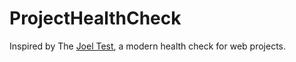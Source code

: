 # ProjectHealthCheck
Inspired by The [Joel Test](https://www.joelonsoftware.com/2000/08/09/the-joel-test-12-steps-to-better-code/), a modern health check for web projects.

